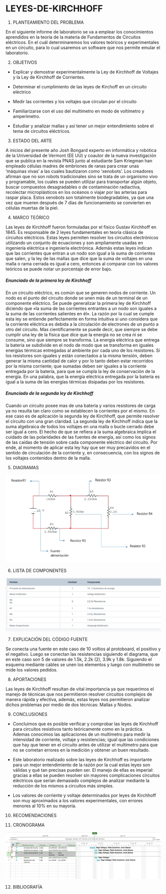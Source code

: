 # LEYES-DE-KIRCHHOFF


1. PLANTEAMIENTO DEL PROBLEMA 

En el siguiente informe de laboratorio se va a emplear los conocimientos aprendidos en la teoría de la materia de Fundamentos de Circuitos eléctricos. En el cuál determinaremos los valores teóricos y experimentales en un circuito, para lo cual usaremos un software que nos permite emular el laboratorio. 


2. OBJETIVOS

* Explicar y demostrar experimentalmente la Ley de Kirchhoff de Voltajes y la Ley de
Kirchhoff de Corrientes.

* Determinar el cumplimiento de las leyes de Kirchoff en un circuito eléctrico 

* Medir las corrientes y los voltajes que circulan por el circuito

* Familiarizarse con el uso del multímetro en modo de voltímetro y amperímetro.

* Estudiar y analizar mallas y así tener un mejor entendimiento sobre el tema de circuitos eléctricos.


3. ESTADO DEL ARTE

A inicios del presente año Josh Bongard experto en informática y robótica de la Universidad de Vermont (EE UU) y coautor de la nueva investigación que se publica en la revista PNAS junto al estudiante Sam Kriegman han empleado células madres de embriones de ranas para crear unas ‘máquinas vivas’ a las cuales bautizaron como ‘xenobots’. 
Los creadores afirman que no son robots tradicionales sino se trata de un organismo vivo y programable, los cuales se pueden utilizar para transportar algún objeto, buscar compuestos desagradables o de contaminación radiactiva, recolectar microplásticos en los océanos o viajar por las arterias para raspar placa. Estos xenobots son totalmente biodegradables, ya que una vez que mueren después de 7 días de funcionamiento se convierten en células muertas de la piel.

4. MARCO TEÓRICO 

Las leyes de Kirchhoff fueron formuladas por el físico Gustav Kirchhoff en 1845. Es responsable de 2 leyes fundamentales en teoría clásica de circuitos eléctricos. Estas leyes permiten resolver los circuitos electrónicos utilizando un conjunto de ecuaciones y son ampliamente usadas en ingeniería eléctrica e ingeniería electrónica. Además estas leyes indican que las corrientes que entran a un nodo son igual a la suma de corrientes que salen, y la ley de las mallas que dice que la suma de voltajes en una malla o rama cerrada es igual a cero, entonces al comparar con los valores teóricos se puede notar un porcentaje de error bajo.

##### Enunciado de la primera ley de Kirchhoff

En un circuito eléctrico, es común que se generen nodos de corriente. Un nodo es el punto del circuito donde se unen más de un terminal de un componente eléctrico. Se puede generalizar la primera ley de Kirchhoff diciendo que «la suma de las corrientes entrantes a un nodo son iguales a la suma de las corrientes salientes en él».
La razón por la cual se cumple esta ley se entiende perfectamente en forma intuitiva si uno considera que la corriente eléctrica es debida a la circulación de electrones de un punto a otro del circuito.
Mas científicamente se puede decir, que siempre se debe cumplir una ley de la física que dice que la energía no se crea ni se consume, sino que siempre se transforma. La energía eléctrica que entrega la batería se subdivide en el nodo de modo que se transforma en iguales energías térmicas entregadas al ambiente por cada uno de los resistores. Si los resistores son iguales y están conectados a la misma tensión, deben generar la misma cantidad de calor y por lo tanto deben estar recorridos por la misma corriente; que sumadas deben ser iguales a la corriente entregada por la batería, para que se cumpla la ley de conservación de la energía.
En una palabra, que la energía eléctrica entregada por la batería es igual a la suma de las energías térmicas disipadas por los resistores.

##### Enunciado de la segunda ley de Kirchhoff 

Cuando un circuito posee mas de una batería y varios resistores de carga ya no resulta tan claro como se establecen la corrientes por el mismo. En ese caso es de aplicación la segunda ley de Kirchhoff, que permite resolver el circuito con una gran claridad.
La segunda ley de Kirchhoff indica que la suma algebraica de todos los voltajes en una malla o bucle cerrado debe ser igual a cero.
El hecho de que se refiera a la suma algebraica implica el cuidado de las polaridades de las fuentes de energía, así como los signos de las caídas de tensión sobre cada componente eléctrico del circuito.
Por ende, al momento de aplicar esta ley hay que ser muy precavidos en el sentido de circulación de la corriente y, en consecuencia, con los signos de los voltajes contenidos dentro de la malla.











5. DIAGRAMAS 

![](https://github.com/Edgar1Gallegos/LEYES-DE-KIRCHHOFF/blob/master/img/Diagrama.jpg) 


6. LISTA DE COMPONENTES 

![](https://github.com/Edgar1Gallegos/LEYES-DE-KIRCHHOFF/blob/master/img/Tabla%20de%20Componentes.jpg) 

7. EXPLICACIÓN DEL CÓDIGO FUENTE 

Se conecta una fuente en este caso de 10 voltios al protoboard, el positivo y el negativo. Luego se conectan las resistencias siguiendo el diagrama, que en este caso son 5 de valores de 1.5k, 2.2k (2), 3.9k y 1.8k. Siguiendo el esquema mediante cables se unen los elementos y luego con multímetro se mide los valores pedidos. 

8. APORTACIONES 

Las leyes de Kirchhoff resultan de vital importancia ya que requerimos el manejo de técnicas que nos permitieron resolver circuitos complejos de manera rápida y efectiva, además, estas leyes nos permitieron analizar dichos problemas por medio de dos técnicas: Mallas y Nodos.

9. CONCLUSIONES 

* Concluimos que es posible verificar y comprobar las leyes de Kirchhoff para circuitos resistivos tanto teóricamente como en la práctica. Ademas conocimos las aplicaciones de un multímetro para medir la intensidad de corriente, voltaje y resistencias; igual que las condiciones que hay que tener en el circuito antes de utilizar el multímetro para que no se cometan errores en la medición y obtener un buen resultado.

* Este laboratorio realizado sobre las leyes de Kirchhoff es importante para un mejor entendimiento de la razón por la cual estas leyes son válidas y qué tan precisas pueden ser. El manejo de ellas es imperial: gracias a ellas se pueden resolver sin mayores complicaciones circuitos eléctricos que serían demasiado complejos de analizar mediante la reducción de los mismos a circuitos más simples.

* Los valores de corriente y voltaje determinados por leyes de Kirchhoff son muy aproximados a los valores experimentales, con errores menores al 10% en su mayoría.


10. RECOMENDACIONES 


11. CRONOGRAMA 

![](https://github.com/Edgar1Gallegos/LEYES-DE-KIRCHHOFF/blob/master/img/CRONOGRAMA.jpg) 

12. BIBLIOGRAFÍA 






